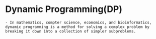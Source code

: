 # Dynamic Programming(DP)
	- In mathematics, compter science, economics, and bioinformatics, dynamic programming is a method for solving a complex problem by breaking it down into a collection of simpler subproblems.

